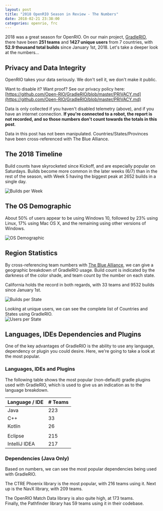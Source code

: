 ```yaml
---
layout: post
title: "2018 OpenRIO Season in Review - The Numbers"
date: 2018-02-21 23:38:00
categories: openrio, frc
---
```


2018 was a great season for OpenRIO. On our main project, [GradleRIO](http://github.com/Open-RIO/GradleRIO), there have been **251 teams** and **1427 unique users** from 7 countries, with **52.9 thousand total builds** since January 1st, 2018. Let's take a deeper look at the numbers...

<!-- excerpt -->

## Privacy and Data Integrity
OpenRIO takes your data seriously. We don't sell it, we don't make it public.   

Want to disable it? Want proof? See our privacy policy here:  
[https://github.com/Open-RIO/GradleRIO/blob/master/PRIVACY.md](https://github.com/Open-RIO/GradleRIO/blob/master/PRIVACY.md)

Data is only collected if you haven't disabled telemetry (above), and if you have an internet connection. **If you're connected to a robot, the report is not recorded, and so those numbers don't count towards the totals in this post**.

Data in this post has not been manipulated. Countries/States/Provinces have been cross-referenced with The Blue Alliance.

## The 2018 Timeline

Build counts have skyrocketed since Kickoff, and are especially popular on Saturdays. Builds become more common in the later weeks (6/7) than in the rest of the season, with Week 5 having the biggest peak at 2652 builds in a single day.  

![Builds per Week](/ta/img/openrio_2018_review/builds_per_week.png)

## The OS Demographic

About 50% of users appear to be using Windows 10, followed by 23% using Linux, 17% using Mac OS X, and the remaining using other versions of Windows.  

![OS Demographic](/ta/img/openrio_2018_review/os_demographic.png)

## Region Statistics

By cross-referencing team numbers with [The Blue Alliance](http://thebluealliance.com), we can give a geographic breakdown of GradleRIO usage. Build count is indicated by the darkness of the color shade, and team count by the number on each state.

California holds the record in both regards, with 33 teams and 9532 builds since January 1st.

![Builds per State](/ta/img/openrio_2018_review/builds_teams_per_state.png)

Looking at unique users, we can see the complete list of Countries and States using GradleRIO.  
![Users per State](/ta/img/openrio_2018_review/users_per_state.png)

## Languages, IDEs Dependencies and Plugins

One of the key advantages of GradleRIO is the ability to use any language, dependency or plugin you could desire. Here, we're going to take a look at the most popular.

### Languages, IDEs and Plugins
The following table shows the most popular (non-default) gradle plugins used with GradleRIO, which is used to give us an indication as to the language breakdown.

| Language / IDE | # Teams | 
| -------------- | ----- |
| Java           | 223 |
| C++            | 33 |
| Kotlin         | 26 |
|||
| Eclipse        | 215 |
| IntelliJ IDEA  | 217 |


### Dependencies (Java Only)
Based on numbers, we can see the most popular dependencies being used with GradleRIO.

The CTRE Phoenix library is the most popular, with 216 teams using it. Next up is the NavX library, with 209 teams.  

The OpenRIO Match Data library is also quite high, at 173 teams.  
Finally, the Pathfinder library has 59 teams using it in their codebase.